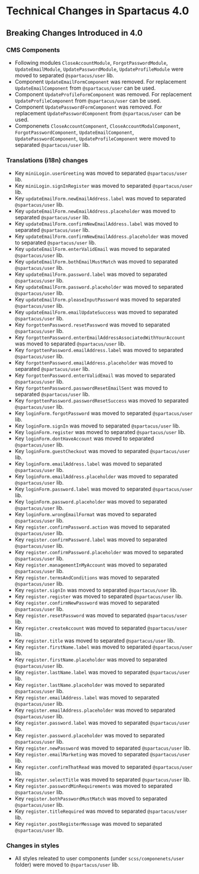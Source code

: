 # Technical Changes in Spartacus 4.0

## Breaking Changes Introduced in 4.0
### CMS Components

- Following modules `CloseAccountModule`, `ForgotPasswordModule`, `UpdateEmailModule`, `UpdatePasswordModule`, `UpdateProfileModule` were moved to separated `@spartacus/user` lib.
- Component `UpdateEmailFormComponent` was removed. For replacement `UpdateEmailComponent` from `@spartacus/user` can be used.
- Component `UpdateProfileFormComponent` was removed. For replacement `UpdateProfileComponent` from `@spartacus/user` can be used.
- Component `UpdatePasswordFormComponent` was removed. For replacement `UpdatePasswordComponent` from `@spartacus/user` can be used.
- Componenets `CloseAccountComponent`, `CloseAccountModalComponent`, `ForgotPasswordComponent`, `UpdateEmailComponent`, `UpdatePasswordComponent`, `UpdateProfileComponent` were moved to separated `@spartacus/user` lib.
  
### Translations (i18n) changes

- Key `miniLogin.userGreeting` was moved to separated `@spartacus/user` lib.
- Key `miniLogin.signInRegister` was moved to separated `@spartacus/user` lib.
- Key `updateEmailForm.newEmailAddress.label` was moved to separated `@spartacus/user` lib.
- Key `updateEmailForm.newEmailAddress.placeholder` was moved to separated `@spartacus/user` lib.
- Key `updateEmailForm.confirmNewEmailAddress.label` was moved to separated `@spartacus/user` lib.
- Key `updateEmailForm.confirmNewEmailAddress.placeholder` was moved to separated `@spartacus/user` lib.
- Key `updateEmailForm.enterValidEmail` was moved to separated `@spartacus/user` lib.
- Key `updateEmailForm.bothEmailMustMatch` was moved to separated `@spartacus/user` lib.
- Key `updateEmailForm.password.label` was moved to separated `@spartacus/user` lib.
- Key `updateEmailForm.password.placeholder` was moved to separated `@spartacus/user` lib.
- Key `updateEmailForm.pleaseInputPassword` was moved to separated `@spartacus/user` lib.
- Key `updateEmailForm.emailUpdateSuccess` was moved to separated `@spartacus/user` lib.
- Key `forgottenPassword.resetPassword` was moved to separated `@spartacus/user` lib.
- Key `forgottenPassword.enterEmailAddressAssociatedWithYourAccount` was moved to separated `@spartacus/user` lib.
- Key `forgottenPassword.emailAddress.label` was moved to separated `@spartacus/user` lib.
- Key `forgottenPassword.emailAddress.placeholder` was moved to separated `@spartacus/user` lib.
- Key `forgottenPassword.enterValidEmail` was moved to separated `@spartacus/user` lib.
- Key `forgottenPassword.passwordResetEmailSent` was moved to separated `@spartacus/user` lib.
- Key `forgottenPassword.passwordResetSuccess` was moved to separated `@spartacus/user` lib.
- Key `loginForm.forgotPassword` was moved to separated `@spartacus/user` lib.
- Key `loginForm.signIn` was moved to separated `@spartacus/user` lib.
- Key `loginForm.register` was moved to separated `@spartacus/user` lib.
- Key `loginForm.dontHaveAccount` was moved to separated `@spartacus/user` lib.
- Key `loginForm.guestCheckout` was moved to separated `@spartacus/user` lib.
- Key `loginForm.emailAddress.label` was moved to separated `@spartacus/user` lib.
- Key `loginForm.emailAddress.placeholder` was moved to separated `@spartacus/user` lib.
- Key `loginForm.password.label` was moved to separated `@spartacus/user` lib.
- Key `loginForm.password.placeholder` was moved to separated `@spartacus/user` lib.
- Key `loginForm.wrongEmailFormat` was moved to separated `@spartacus/user` lib.
- Key `register.confirmPassword.action` was moved to separated `@spartacus/user` lib.
- Key `register.confirmPassword.label` was moved to separated `@spartacus/user` lib.
- Key `register.confirmPassword.placeholder` was moved to separated `@spartacus/user` lib.
- Key `register.managementInMyAccount` was moved to separated `@spartacus/user` lib.
- Key `register.termsAndConditions` was moved to separated `@spartacus/user` lib.
- Key `register.signIn` was moved to separated `@spartacus/user` lib.
- Key `register.register` was moved to separated `@spartacus/user` lib.
- Key `register.confirmNewPassword` was moved to separated `@spartacus/user` lib.
- Key `register.resetPassword` was moved to separated `@spartacus/user` lib.
- Key `register.createAccount` was moved to separated `@spartacus/user` lib.
- Key `register.title` was moved to separated `@spartacus/user` lib.
- Key `register.firstName.label` was moved to separated `@spartacus/user` lib.
- Key `register.firstName.placeholder` was moved to separated `@spartacus/user` lib.
- Key `register.lastName.label` was moved to separated `@spartacus/user` lib.
- Key `register.lastName.placeholder` was moved to separated `@spartacus/user` lib.
- Key `register.emailAddress.label` was moved to separated `@spartacus/user` lib.
- Key `register.emailAddress.placeholder` was moved to separated `@spartacus/user` lib.
- Key `register.password.label` was moved to separated `@spartacus/user` lib.
- Key `register.password.placeholder` was moved to separated `@spartacus/user` lib.
- Key `register.newPassword` was moved to separated `@spartacus/user` lib.
- Key `register.emailMarketing` was moved to separated `@spartacus/user` lib.
- Key `register.confirmThatRead` was moved to separated `@spartacus/user` lib.
- Key `register.selectTitle` was moved to separated `@spartacus/user` lib.
- Key `register.passwordMinRequirements` was moved to separated `@spartacus/user` lib.
- Key `register.bothPasswordMustMatch` was moved to separated `@spartacus/user` lib.
- Key `register.titleRequired` was moved to separated `@spartacus/user` lib.
- Key `register.postRegisterMessage` was moved to separated `@spartacus/user` lib.

### Changes in styles

- All styles releated to user components (under `scss/componenets/user` folder) were moved to  `@spartacus/user` lib.